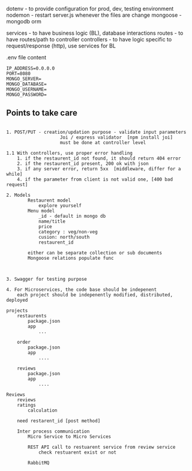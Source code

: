 dotenv - to provide configuration for prod, dev, testing environment
nodemon - restart server.js whenever the files are change
mongoose - mongodb orm

services - to have business logic (BL), database interactions
routes - to have routes/path to controller
controllers - to have logic specific to request/response (http),
              use services for BL


.env file content

```
IP_ADDRESS=0.0.0.0
PORT=8080
MONGO_SERVER=
MONGO_DATABASE=
MONGO_USERNAME=
MONGO_PASSWORD=

```

## Points to take care

```

1. POST/PUT - creation/updation purpose - validate input parameters
                    Joi / express validator  [npm install joi]
                    must be done at controller level

1.1 With controllers, use proper error handling 
    1. if the restaurent_id not found, it should return 404 error 
    2. if the restaurent_id present, 200 ok with json 
    3. if any server error, return 5xx  [middleware, differ for a while]
    4. if the parameter from client is not valid one, [400 bad request]

2. Models 
        Restaurent model 
            explore yourself
        Menu model 
            _id - default in mongo db
            name/title 
            price
            category : veg/non-veg 
            cusion: north/south
            restaurent_id

        either can be separate collection or sub documents
        Mongoose relations populate func



3. Swagger for testing purpose

4. For Microservices, the code base should be indepenent
    each project should be indepenently modified, distributed, deployed

projects
    restaurents 
        package.json
        app 
            ...

    order
        package.json
        app 
            ....
    
    reviews
        package.json 
        app
            ....
```

```
Reviews
    reviews
    ratings 
        calculation 

    need restarent_id [post method]
    
    Inter process communication 
        Micro Service to Micro Services

        REST API call to restuarent service from review service 
            check restuarent exist or not

        RabbitMQ

```